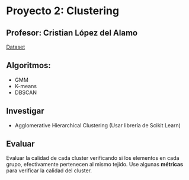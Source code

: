 # Proyecto 2: Clustering

## Profesor: Cristian López del Alamo

[Dataset](https://drive.google.com/drive/folders/1gyvQ9tbogoKCLod6jeBH8wXylY4weZ-w)

## Algoritmos:
* GMM
* K-means
* DBSCAN

## Investigar
* Agglomerative Hierarchical Clustering (Usar librería de Scikit Learn)

## Evaluar
Evaluar la calidad de cada cluster verificando si los elementos en cada grupo, efectivamente pertenecen al mismo tejido. Use algunas **métricas** para verificar la calidad del cluster.